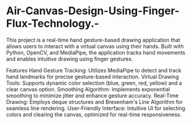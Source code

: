 # Air-Canvas-Design-Using-Finger-Flux-Technology.-
This project is a real-time hand gesture-based drawing application that allows users to interact with a virtual canvas using their hands. Built with Python, OpenCV, and MediaPipe, the application tracks hand movements and enables intuitive drawing using finger gestures.


Features
Hand Gesture Tracking: Utilizes MediaPipe to detect and track hand landmarks for precise gesture-based interaction.
Virtual Drawing Tools: Supports dynamic color selection (blue, green, red, yellow) and a clear canvas option.
Smoothing Algorithm: Implements exponential smoothing to minimize jitter and enhance gesture accuracy.
Real-Time Drawing: Employs deque structures and Bresenham's Line Algorithm for seamless line rendering.
User-Friendly Interface: Intuitive UI for selecting colors and clearing the canvas, optimized for real-time responsiveness.
